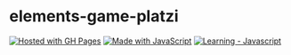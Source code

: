 # elements-game-platzi

[![Hosted with GH Pages](https://img.shields.io/badge/Hosted_with-GitHub_Pages-blue?logo=github&logoColor=white)](https://pages.github.com/ "Go to GitHub Pages homepage")
[![Made with JavaScript](https://img.shields.io/badge/Made_with-JavaScript-blue?logo=javascript&logoColor=white)](https://www.javascript.com/ "Go to JavaScript homepage")
[![Learning - Javascript](https://img.shields.io/badge/Learning-Javascript-2ea44f)](https://platzi.com/cursos/programacion-basica/ "Go to Platzi homepage")